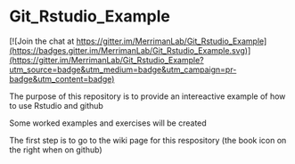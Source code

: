Git_Rstudio_Example
===================

[![Join the chat at https://gitter.im/MerrimanLab/Git_Rstudio_Example](https://badges.gitter.im/MerrimanLab/Git_Rstudio_Example.svg)](https://gitter.im/MerrimanLab/Git_Rstudio_Example?utm_source=badge&utm_medium=badge&utm_campaign=pr-badge&utm_content=badge)

The purpose of this repository is to provide an intereactive example of how to use Rstudio and github

Some worked examples and exercises will be created

The first step is to go to the wiki page for this respository (the book icon on the right when on github)
